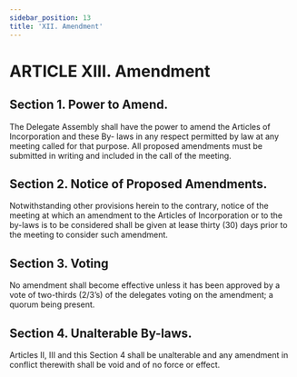 ```yaml
---
sidebar_position: 13
title: 'XII. Amendment'
---
```


# ARTICLE XIII. Amendment

## Section 1. Power to Amend.

The Delegate Assembly shall have the power to amend the Articles of Incorporation and these By- laws in any respect permitted by law at any meeting called for that purpose. All proposed amendments must be submitted in writing and included in the call of the meeting.

## Section 2. Notice of Proposed Amendments.

Notwithstanding other provisions herein to the contrary, notice of the meeting at which an amendment to the Articles of Incorporation or to the by-laws is to be considered shall be given at lease thirty (30) days prior to the meeting to consider such amendment.

## Section 3. Voting

No amendment shall become effective unless it has been approved by a vote of two-thirds (2/3’s) of the delegates voting on the amendment; a quorum being present.

## Section 4. Unalterable By-laws.

Articles II, III and this Section 4 shall be unalterable and any amendment in conflict therewith shall be void and of no force or effect.
